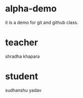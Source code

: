 # alpha-demo
it is a demo for git and github  class.

# teacher 
shradha khapara 
# student
  sudhanshu yadav
